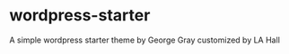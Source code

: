 wordpress-starter
=================

A simple wordpress starter theme by George Gray customized by LA Hall